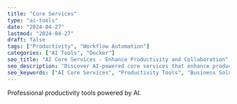 ```yaml
---
title: "Core Services"
type: "ai-tools"
date: "2024-04-27"
lastmod: "2024-04-27"
draft: false
tags: ["Productivity", "Workflow Automation"]
categories: ["AI Tools", "Docker"]
seo_title: "AI Core Services - Enhance Productivity and Collaboration"
seo_description: "Discover AI-powered core services that enhance productivity, streamline collaboration, and improve communication in the workplace."
seo_keywords: ["AI Core Services", "Productivity Tools", "Business Solutions", "Collaboration Software", "Communication Tools", "Automation Services", "Workplace Efficiency", "Office AI", "Enterprise Solutions", "Cloud Services", "Project Management AI", "Scheduling Tools", "Task Management AI", "Document Management AI", "File Sharing Solutions", "Video Conferencing AI", "Email Management AI", "Calendar Management AI", "Note Taking AI", "Time Tracking AI", "Workflow Automation AI"]
---
```


Professional productivity tools powered by AI.
